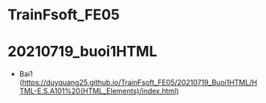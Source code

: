 # TrainFsoft_FE05

# 20210719_buoi1HTML

 - Bai1 (https://duyquang25.github.io/TrainFsoft_FE05/20210719_Buoi1HTML/HTML-E.S.A101%20(HTML_Elements)/index.html)
 
